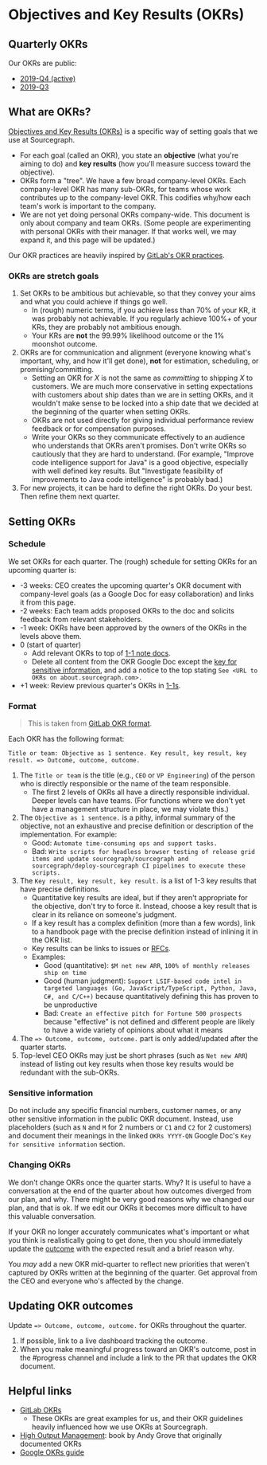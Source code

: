 # Objectives and Key Results (OKRs)

## Quarterly OKRs

Our OKRs are public:

- [2019-Q4 (active)](2019_q4.md)
- [2019-Q3](2019_q3.md)

## What are OKRs?

[Objectives and Key Results (OKRs)](https://en.wikipedia.org/wiki/OKR) is a specific way of setting goals that we use at Sourcegraph.

- For each goal (called an OKR), you state an **objective** (what you're aiming to do) and **key results** (how you'll measure success toward the objective).
- OKRs form a "tree". We have a few broad company-level OKRs. Each company-level OKR has many sub-OKRs, for teams whose work contributes up to the company-level OKR. This codifies why/how each team's work is important to the company.
- We are not yet doing personal OKRs company-wide. This document is only about company and team OKRs. (Some people are experimenting with personal OKRs with their manager. If that works well, we may expand it, and this page will be updated.)

Our OKR practices are heavily inspired by [GitLab's OKR practices](https://about.gitlab.com/company/okrs/).

### OKRs are stretch goals

1. Set OKRs to be ambitious but achievable, so that they convey your aims and what you could achieve if things go well.
   - In (rough) numeric terms, if you achieve less than 70% of your KR, it was probably not achievable. If you regularly achieve 100%+ of your KRs, they are probably not ambitious enough.
   - Your KRs are **not** the 99.99% likelihood outcome or the 1% moonshot outcome.
1. OKRs are for communication and alignment (everyone knowing what's important, why, and how it'll get done), **not** for estimation, scheduling, or promising/committing.
   - Setting an OKR for _X_ is not the same as _committing_ to shipping _X_ to customers. We are much more conservative in setting expectations with customers about ship dates than we are in setting OKRs, and it wouldn't make sense to be locked into a ship date that we decided at the beginning of the quarter when setting OKRs.
   - OKRs are not used directly for giving individual performance review feedback or for compensation purposes.
   - Write your OKRs so they communicate effectively to an audience who understands that OKRs aren't promises. Don't write OKRs so cautiously that they are hard to understand. (For example, "Improve code intelligence support for Java" is a good objective, especially with well defined key results. But "Investigate feasibility of improvements to Java code intelligence" is probably bad.)
1. For new projects, it can be hard to define the right OKRs. Do your best. Then refine them next quarter.

## Setting OKRs

### Schedule

We set OKRs for each quarter. The (rough) schedule for setting OKRs for an upcoming quarter is:

- -3 weeks: CEO creates the upcoming quarter's OKR document with company-level goals (as a Google Doc for easy collaboration) and links it from this page.
- -2 weeks: Each team adds proposed OKRs to the doc and solicits feedback from relevant stakeholders.
- -1 week: OKRs have been approved by the owners of the OKRs in the levels above them.
- 0 (start of quarter)
  - Add relevant OKRs to top of [1-1 note docs](../../handbook/leadership/1-1.md#okrs-in-notes-doc).
  - Delete all content from the OKR Google Doc except the [key for sensitive information](#sensitive-information), and add a notice to the top stating `See <URL to OKRs on about.sourcegraph.com>.`
- +1 week: Review previous quarter's OKRs in [1-1s](../../handbook/leadership/1-1.md).

### Format

> This is taken from [GitLab OKR format](https://about.gitlab.com/company/okrs/#format).

Each OKR has the following format:

`Title or team: Objective as 1 sentence. Key result, key result, key result. => Outcome, outcome, outcome.`

1. The `Title or team` is the title (e.g., `CEO` or `VP Engineering`) of the person who is directly responsible or the name of the team responsible.
   - The first 2 levels of OKRs all have a directly responsible individual. Deeper levels can have teams. (For functions where we don't yet have a management structure in place, we may violate this.)
1. The `Objective as 1 sentence.` is a pithy, informal summary of the objective, not an exhaustive and precise definition or description of the implementation. For example:
   - Good: `Automate time-consuming ops and support tasks.`
   - Bad: `Write scripts for headless browser testing of release grid items and update sourcegraph/sourcegraph and sourcegraph/deploy-sourcegraph CI pipelines to execute these scripts.`
1. The `Key result, key result, key result.` is a list of 1-3 key results that have precise definitions.
   - Quantitative key results are ideal, but if they aren't appropriate for the objective, don't try to force it. Instead, choose a key result that is clear in its reliance on someone's judgment.
   - If a key result has a complex definition (more than a few words), link to a handbook page with the precise definition instead of inlining it in the OKR list.
   - Key results can be links to issues or [RFCs](../../handbook/engineering/rfcs/index.md).
   - Examples:
     - Good (quantitative): `$M net new ARR`, `100% of monthly releases ship on time`
     - Good (human judgment): `Support LSIF-based code intel in targeted languages (Go, JavaScript/TypeScript, Python, Java, C#, and C/C++)` because quantitatively defining this has proven to be unproductive
     - Bad: `Create an effective pitch for Fortune 500 prospects` because "effective" is not defined and different people are likely to have a wide variety of opinions about what it means
1. The `=> Outcome, outcome, outcome.` part is only added/updated after the quarter starts.
1. Top-level CEO OKRs may just be short phrases (such as `Net new ARR`) instead of listing out key results when those key results would be redundant with the sub-OKRs.

### Sensitive information

Do not include any specific financial numbers, customer names, or any other sensitive information in the public OKR document. Instead, use placeholders (such as `N` and `M` for 2 numbers or `C1` and `C2` for 2 customers) and document their meanings in the linked `OKRs YYYY-QN` Google Doc's `Key for sensitive information` section.

### Changing OKRs

We don't change OKRs once the quarter starts. Why? It is useful to have a conversation at the end of the quarter about how outcomes diverged from our plan, and why. There might be very good reasons why we changed our plan, and that is ok. If we edit our OKRs it becomes more difficult to have this valuable conversation.

If your OKR no longer accurately communicates what's important or what you think is realistically going to get done, then you should immediately update the [outcome](#updateing-okr-outcomes) with the expected result and a brief reason why.

You _may_ add a new OKR mid-quarter to reflect new priorities that weren't captured by OKRs written at the beginning of the quarter. Get approval from the CEO and everyone who's affected by the change.

## Updating OKR outcomes

Update `=> Outcome, outcome, outcome.` for OKRs throughout the quarter.

1. If possible, link to a live dashboard tracking the outcome.
1. When you make meaningful progress toward an OKR's outcome, post in the #progress channel and include a link to the PR that updates the OKR document.

## Helpful links

- [GitLab OKRs](https://about.gitlab.com/company/okrs/)
  - These OKRs are great examples for us, and their OKR guidelines heavily influenced how we use OKRs at Sourcegraph.
- [High Output Management](https://www.amazon.com/High-Output-Management-Andrew-Grove/dp/0679762884): book by Andy Grove that originally documented OKRs
- [Google OKRs guide](https://rework.withgoogle.com/guides/set-goals-with-okrs/steps/introduction/)
